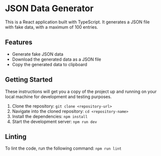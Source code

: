 # JSON Data Generator

This is a React application built with TypeScript. It generates a JSON file with fake data, with a maximum of 100 entries.

## Features

- Generate fake JSON data
- Download the generated data as a JSON file
- Copy the generated data to clipboard

## Getting Started

These instructions will get you a copy of the project up and running on your local machine for development and testing purposes.

1. Clone the repository: `git clone <repository-url>`
2. Navigate into the cloned repository: `cd <repository-name>`
3. Install the dependencies: `npm install`
4. Start the development server: `npm run dev`

## Linting

To lint the code, run the following command: `npm run lint`
